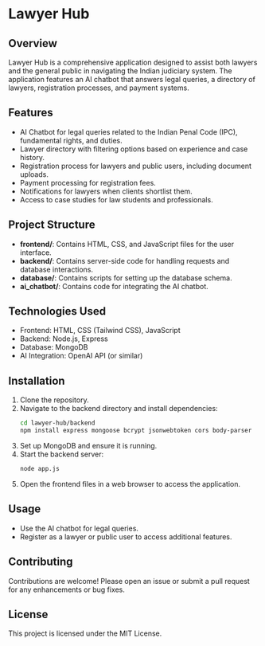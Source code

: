 # Lawyer Hub

## Overview
Lawyer Hub is a comprehensive application designed to assist both lawyers and the general public in navigating the Indian judiciary system. The application features an AI chatbot that answers legal queries, a directory of lawyers, registration processes, and payment systems.

## Features
- AI Chatbot for legal queries related to the Indian Penal Code (IPC), fundamental rights, and duties.
- Lawyer directory with filtering options based on experience and case history.
- Registration process for lawyers and public users, including document uploads.
- Payment processing for registration fees.
- Notifications for lawyers when clients shortlist them.
- Access to case studies for law students and professionals.

## Project Structure
- **frontend/**: Contains HTML, CSS, and JavaScript files for the user interface.
- **backend/**: Contains server-side code for handling requests and database interactions.
- **database/**: Contains scripts for setting up the database schema.
- **ai_chatbot/**: Contains code for integrating the AI chatbot.

## Technologies Used
- Frontend: HTML, CSS (Tailwind CSS), JavaScript
- Backend: Node.js, Express
- Database: MongoDB
- AI Integration: OpenAI API (or similar)

## Installation
1. Clone the repository.
2. Navigate to the backend directory and install dependencies:
   ```bash
   cd lawyer-hub/backend
   npm install express mongoose bcrypt jsonwebtoken cors body-parser
   ```
3. Set up MongoDB and ensure it is running.
4. Start the backend server:
   ```bash
   node app.js
   ```
5. Open the frontend files in a web browser to access the application.

## Usage
- Use the AI chatbot for legal queries.
- Register as a lawyer or public user to access additional features.

## Contributing
Contributions are welcome! Please open an issue or submit a pull request for any enhancements or bug fixes.

## License
This project is licensed under the MIT License.
